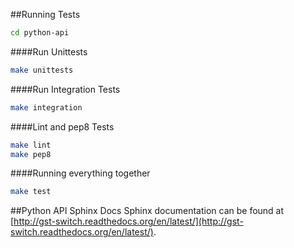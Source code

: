 ##Running Tests
```bash
cd python-api
```

####Run Unittests
```bash
make unittests
```

####Run Integration Tests
```bash
make integration
```

####Lint and pep8 Tests
```bash
make lint
make pep8
```
####Running everything together
```bash
make test
```


##Python API Sphinx Docs
Sphinx documentation can be found at [http://gst-switch.readthedocs.org/en/latest/](http://gst-switch.readthedocs.org/en/latest/).

